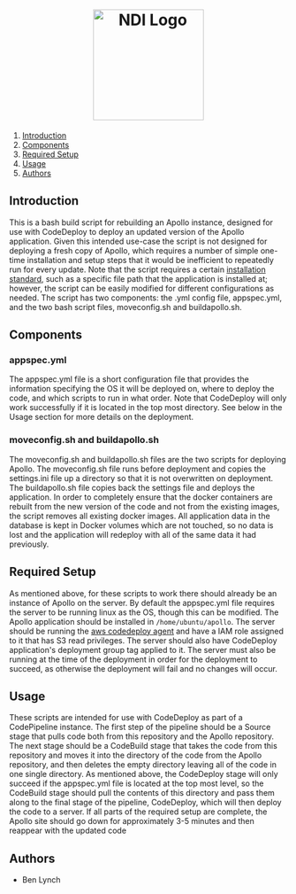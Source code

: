 <h1 align="center">
  <a href="https://www.ndi.org/"><img src="https://www.ndi.org/sites/all/themes/ndi/images/NDI_logo_svg.svg" alt="NDI Logo" width="200"></a>
</h1>

1. [Introduction](#introduction)
1. [Components](#components)
1. [Required Setup](#required-setup)
1. [Usage](#usage)
1. [Authors](#authors)

## Introduction

This is a bash build script for rebuilding an Apollo instance, designed for use with CodeDeploy to deploy an updated version of the Apollo application. Given this intended use-case the script is not designed for deploying a fresh copy of Apollo, which requires a number of simple one-time installation and setup steps that it would be inefficient to repeatedly run for every update. Note that the script requires a certain [installation standard](#required-setup), such as a specific file path that the application is installed at; however, the script can be easily modified for different configurations as needed. The script has two components: the .yml config file, appspec.yml, and the two bash script files, moveconfig.sh and buildapollo.sh.


## Components

### appspec.yml

The appspec.yml file is a short configuration file that provides the information specifying the OS it will be deployed on, where to deploy the code, and which scripts to run in what order. Note that CodeDeploy will only work successfully if it is located in the top most directory. See below in the Usage section for more details on the deployment.

### moveconfig.sh and buildapollo.sh

The moveconfig.sh and buildapollo.sh files are the two scripts for deploying Apollo. The moveconfig.sh file runs before deployment and copies the settings.ini file up a directory so that it is not overwritten on deployment. The buildapollo.sh file copies back the settings file and deploys the application. In order to completely ensure that the docker containers are rebuilt from the new version of the code and not from the existing images, the script removes all existing docker images. All application data in the database is kept in Docker volumes which are not touched, so no data is lost and the application will redeploy with all of the same data it had previously.

## Required Setup

As mentioned above, for these scripts to work there should already be an instance of Apollo on the server. By default the appspec.yml file requires the server to be running linux as the OS, though this can be modified. The Apollo application should be installed in `/home/ubuntu/apollo`. The server should be running the [aws codedeploy agent](https://docs.aws.amazon.com/codedeploy/latest/userguide/codedeploy-agent-operations-install-cli.html) and have a IAM role assigned to it that has S3 read privileges. The server should also have CodeDeploy application's deployment group tag applied to it. The server must also be running at the time of the deployment in order for the deployment to succeed, as otherwise the deployment will fail and no changes will occur.

## Usage

These scripts are intended for use with CodeDeploy as part of a CodePipeline instance. The first step of the pipeline should be a Source stage that pulls code both from this repository and the Apollo repository. The next stage should be a CodeBuild stage that takes the code from this repository and moves it into the directory of the code from the Apollo repository, and then deletes the empty directory leaving all of the code in one single directory. As mentioned above, the CodeDeploy stage will only succeed if the appspec.yml file is located at the top most level, so the CodeBuild stage should pull the contents of this directory and pass them along to the final stage of the pipeline, CodeDeploy, which will then deploy the code to a server. If all parts of the required setup are complete, the Apollo site should go down for approximately 3-5 minutes and then reappear with the updated code

## Authors
* Ben Lynch
